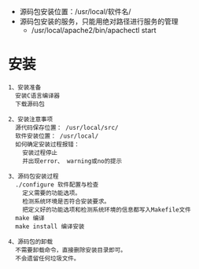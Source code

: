 - 源码包安装位置：/usr/local/软件名/
- 源码包安装的服务，只能用绝对路径进行服务的管理
	- /usr/local/apache2/bin/apachectl start

# 安装
```
1、安装准备
  安装C语言编译器
  下载源码包

2、安装注意事项
  源代码保存位置： /usr/local/src/
  软件安装位置： /usr/local/
  如何确定安装过程报错：
    安装过程停止
    并出现error、 warning或no的提示

3、源码包安装过程
  ./configure 软件配置与检查
    定义需要的功能选项。
    检测系统环境是否符合安装要求。
    把定义好的功能选项和检测系统环境的信息都写入Makefile文件
  make 编译
  make install 编译安装

4、源码包的卸载
  不需要卸载命令，直接删除安装目录即可。
  不会遗留任何垃圾文件。
```
